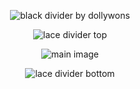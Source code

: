 <p align="center">
  <img src="https://i.imgur.com/JsDXb7s.png" alt="black divider by dollywons" />
</p>

<p align="center">
  <img src="https://i.imgur.com/pqPPS5O.png" alt="lace divider top" />
</p>

<p align="center">
  <img src="https://i.pinimg.com/originals/f5/38/40/f538403f46f2caa7f91868e0f6f59e0c.jpg" alt="main image" />
</p>

<p align="center">
  <img src="https://i.imgur.com/pqPPS5O.png" alt="lace divider bottom" />
</p>
